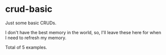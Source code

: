 # crud-basic
Just some basic CRUDs.

I don't have the best memory in the world, so, I'll leave these here for when I need to refresh my memory.

Total of 5 examples.
